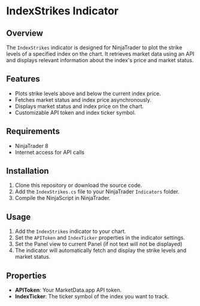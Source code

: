 # IndexStrikes Indicator

## Overview
The `IndexStrikes` indicator is designed for NinjaTrader to plot the strike levels of a specified index on the chart. It retrieves market data using an API and displays relevant information about the index's price and market status.

## Features
- Plots strike levels above and below the current index price.
- Fetches market status and index price asynchronously.
- Displays market status and index price on the chart.
- Customizable API token and index ticker symbol.

## Requirements
- NinjaTrader 8
- Internet access for API calls

## Installation
1. Clone this repository or download the source code.
2. Add the `IndexStrikes.cs` file to your NinjaTrader `Indicators` folder.
3. Compile the NinjaScript in NinjaTrader.

## Usage
1. Add the `IndexStrikes` indicator to your chart.
2. Set the `APIToken` and `IndexTicker` properties in the indicator settings.
3. Set the Panel view to current Panel (if not text will not be displayed) 
4. The indicator will automatically fetch and display the strike levels and market status.

## Properties
- **APIToken**: Your MarketData.app API token.
- **IndexTicker**: The ticker symbol of the index you want to track.

